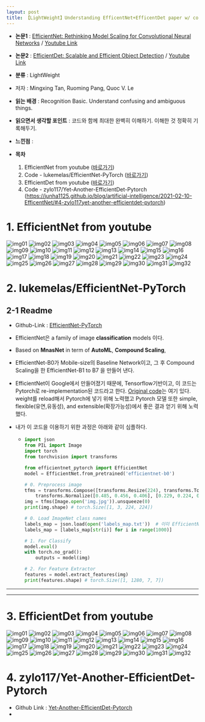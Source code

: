 ```yaml
---
layout: post
title: 【LightWeight】Understanding EfficentNet+EfficentDet paper w/ code
---
```


- **논문1** : [EfficientNet: Rethinking Model Scaling for Convolutional Neural Networks](https://arxiv.org/pdf/1905.11946.pdf) / [Youtube Link](https://www.youtube.com/watch?v=Vhz0quyvR7I)
- **논문2** : [EfficientDet: Scalable and Efficient Object Detection](https://arxiv.org/abs/1911.09070) / [Youtube Link](https://www.youtube.com/watch?v=11jDC8uZL0E)
- **분류** : LightWeight
- 저자 : Mingxing Tan, Ruoming Pang, Quoc V. Le
- **읽는 배경** : Recognition Basic. Understand confusing and ambiguous things.
- **읽으면서 생각할 포인트** : 코드와 함께 최대한 완벽히 이해하기. 이해한 것 정확히 기록해두기.
- **느낀점**  : 
- **목차**
  
  1. EfficientNet from youtube ([바로가기](https://junha1125.github.io/blog/artificial-intelligence/2021-02-10-EfficentNet/#1-efficientnet-from-youtube))
  3. Code - lukemelas/EfficientNet-PyTorch ([바로가기](https://junha1125.github.io/blog/artificial-intelligence/2021-02-10-EfficentNet/#2-lukemelasefficientnet-pytorch))
  4. EfficientDet from youtube ([바로가기](https://junha1125.github.io/blog/artificial-intelligence/2021-02-10-EfficentNet/#3-efficientdet-from-youtube))
  6. Code - zylo117/Yet-Another-EfficientDet-Pytorch (https://junha1125.github.io/blog/artificial-intelligence/2021-02-10-EfficentNet/#4-zylo117yet-another-efficientdet-pytorch)
  





# 1. EfficientNet from youtube

![img01](https://github.com/junha1125/Imgaes_For_GitBlog/blob/master/2021-1/efficientnet_youtube/efficientnet_youtube-01.png?raw=true)
![img02](https://github.com/junha1125/Imgaes_For_GitBlog/blob/master/2021-1/efficientnet_youtube/efficientnet_youtube-02.png?raw=true)
![img03](https://github.com/junha1125/Imgaes_For_GitBlog/blob/master/2021-1/efficientnet_youtube/efficientnet_youtube-03.png?raw=true)
![img04](https://github.com/junha1125/Imgaes_For_GitBlog/blob/master/2021-1/efficientnet_youtube/efficientnet_youtube-04.png?raw=true)
![img05](https://github.com/junha1125/Imgaes_For_GitBlog/blob/master/2021-1/efficientnet_youtube/efficientnet_youtube-05.png?raw=true)
![img06](https://github.com/junha1125/Imgaes_For_GitBlog/blob/master/2021-1/efficientnet_youtube/efficientnet_youtube-06.png?raw=true)
![img07](https://github.com/junha1125/Imgaes_For_GitBlog/blob/master/2021-1/efficientnet_youtube/efficientnet_youtube-07.png?raw=true)
![img08](https://github.com/junha1125/Imgaes_For_GitBlog/blob/master/2021-1/efficientnet_youtube/efficientnet_youtube-08.png?raw=true)
![img09](https://github.com/junha1125/Imgaes_For_GitBlog/blob/master/2021-1/efficientnet_youtube/efficientnet_youtube-09.png?raw=true)
![img10](https://github.com/junha1125/Imgaes_For_GitBlog/blob/master/2021-1/efficientnet_youtube/efficientnet_youtube-10.png?raw=true)
![img11](https://github.com/junha1125/Imgaes_For_GitBlog/blob/master/2021-1/efficientnet_youtube/efficientnet_youtube-11.png?raw=true)
![img12](https://github.com/junha1125/Imgaes_For_GitBlog/blob/master/2021-1/efficientnet_youtube/efficientnet_youtube-12.png?raw=true)
![img13](https://github.com/junha1125/Imgaes_For_GitBlog/blob/master/2021-1/efficientnet_youtube/efficientnet_youtube-13.png?raw=true)
![img14](https://github.com/junha1125/Imgaes_For_GitBlog/blob/master/2021-1/efficientnet_youtube/efficientnet_youtube-14.png?raw=true)
![img15](https://github.com/junha1125/Imgaes_For_GitBlog/blob/master/2021-1/efficientnet_youtube/efficientnet_youtube-15.png?raw=true)
![img16](https://github.com/junha1125/Imgaes_For_GitBlog/blob/master/2021-1/efficientnet_youtube/efficientnet_youtube-16.png?raw=true)
![img17](https://github.com/junha1125/Imgaes_For_GitBlog/blob/master/2021-1/efficientnet_youtube/efficientnet_youtube-17.png?raw=true)
![img18](https://github.com/junha1125/Imgaes_For_GitBlog/blob/master/2021-1/efficientnet_youtube/efficientnet_youtube-18.png?raw=true)
![img19](https://github.com/junha1125/Imgaes_For_GitBlog/blob/master/2021-1/efficientnet_youtube/efficientnet_youtube-19.png?raw=true)
![img20](https://github.com/junha1125/Imgaes_For_GitBlog/blob/master/2021-1/efficientnet_youtube/efficientnet_youtube-20.png?raw=true)
![img21](https://github.com/junha1125/Imgaes_For_GitBlog/blob/master/2021-1/efficientnet_youtube/efficientnet_youtube-21.png?raw=true)
![img22](https://github.com/junha1125/Imgaes_For_GitBlog/blob/master/2021-1/efficientnet_youtube/efficientnet_youtube-22.png?raw=true)
![img23](https://github.com/junha1125/Imgaes_For_GitBlog/blob/master/2021-1/efficientnet_youtube/efficientnet_youtube-23.png?raw=true)
![img24](https://github.com/junha1125/Imgaes_For_GitBlog/blob/master/2021-1/efficientnet_youtube/efficientnet_youtube-24.png?raw=true)
![img25](https://github.com/junha1125/Imgaes_For_GitBlog/blob/master/2021-1/efficientnet_youtube/efficientnet_youtube-25.png?raw=true)
![img26](https://github.com/junha1125/Imgaes_For_GitBlog/blob/master/2021-1/efficientnet_youtube/efficientnet_youtube-26.png?raw=true)
![img27](https://github.com/junha1125/Imgaes_For_GitBlog/blob/master/2021-1/efficientnet_youtube/efficientnet_youtube-27.png?raw=true)
![img28](https://github.com/junha1125/Imgaes_For_GitBlog/blob/master/2021-1/efficientnet_youtube/efficientnet_youtube-28.png?raw=true)
![img29](https://github.com/junha1125/Imgaes_For_GitBlog/blob/master/2021-1/efficientnet_youtube/efficientnet_youtube-29.png?raw=true)
![img30](https://github.com/junha1125/Imgaes_For_GitBlog/blob/master/2021-1/efficientnet_youtube/efficientnet_youtube-30.png?raw=true)
![img31](https://github.com/junha1125/Imgaes_For_GitBlog/blob/master/2021-1/efficientnet_youtube/efficientnet_youtube-31.png?raw=true)
![img32](https://github.com/junha1125/Imgaes_For_GitBlog/blob/master/2021-1/efficientnet_youtube/efficientnet_youtube-32.png?raw=true)




# 2. lukemelas/EfficientNet-PyTorch

## 2-1 Readme

- Github-Link : [EfficientNet-PyTorch](https://github.com/lukemelas/EfficientNet-PyTorch)

- EfficientNet은 a family of image **classification** models 이다. 

- Based on **MnasNet** in term of **AutoML**, **Compound Scaling**, 

- EfficientNet-B0가 Mobile-size의 Baseline Network이고, 그 후 Compound Scaling을 한 EfficientNet-B1 to B7 을 만들어 낸다.

- EfficientNet이 Google에서 만들어졌기 때문에, Tensorflow기반이고, 이 코드는 Pytorch로 re-implementation된 코드라고 한다. [Original code](https://github.com/tensorflow/tpu/tree/master/models/official/efficientnet)는 여기 있다. weight를 reload해서 Pytorch에 넣기 위해 노력했고 Pytorch 모델 또한 simple, flexible(유연,유동성), and extensible(확장가능성)에서 좋은 결과 얻기 위해 노력했다.

- 내가 이 코드을 이용하기 위한 과정은 아래와 같이 심플하다.

  - ```python
    import json
    from PIL import Image
    import torch
    from torchvision import transforms
    
    from efficientnet_pytorch import EfficientNet
    model = EfficientNet.from_pretrained('efficientnet-b0')
    
    # 0. Preprocess image
    tfms = transforms.Compose([transforms.Resize(224), transforms.ToTensor(),
        transforms.Normalize([0.485, 0.456, 0.406], [0.229, 0.224, 0.225]),])
    img = tfms(Image.open('img.jpg')).unsqueeze(0)
    print(img.shape) # torch.Size([1, 3, 224, 224])
    
    # 0. Load ImageNet class names
    labels_map = json.load(open('labels_map.txt'))  # 이미 EfficientNet-Pytorch/examples/simple/labels_map.txt 있다.
    labels_map = [labels_map[str(i)] for i in range(1000)]
    
    # 1. For Classify
    model.eval()
    with torch.no_grad():
        outputs = model(img)
    
    # 2. For Feature Extractor
    features = model.extract_features(img)
    print(features.shape) # torch.Size([1, 1280, 7, 7])
    ```







---

---



# 3. EfficientDet from youtube

![img01](https://github.com/junha1125/Imgaes_For_GitBlog/blob/master/2021-1/efficientdet_youtube/efficientdet_youtube-01.png?raw=true)
![img02](https://github.com/junha1125/Imgaes_For_GitBlog/blob/master/2021-1/efficientdet_youtube/efficientdet_youtube-02.png?raw=true)
![img03](https://github.com/junha1125/Imgaes_For_GitBlog/blob/master/2021-1/efficientdet_youtube/efficientdet_youtube-03.png?raw=true)
![img04](https://github.com/junha1125/Imgaes_For_GitBlog/blob/master/2021-1/efficientdet_youtube/efficientdet_youtube-04.png?raw=true)
![img05](https://github.com/junha1125/Imgaes_For_GitBlog/blob/master/2021-1/efficientdet_youtube/efficientdet_youtube-05.png?raw=true)
![img06](https://github.com/junha1125/Imgaes_For_GitBlog/blob/master/2021-1/efficientdet_youtube/efficientdet_youtube-06.png?raw=true)
![img07](https://github.com/junha1125/Imgaes_For_GitBlog/blob/master/2021-1/efficientdet_youtube/efficientdet_youtube-07.png?raw=true)
![img08](https://github.com/junha1125/Imgaes_For_GitBlog/blob/master/2021-1/efficientdet_youtube/efficientdet_youtube-08.png?raw=true)
![img09](https://github.com/junha1125/Imgaes_For_GitBlog/blob/master/2021-1/efficientdet_youtube/efficientdet_youtube-09.png?raw=true)
![img10](https://github.com/junha1125/Imgaes_For_GitBlog/blob/master/2021-1/efficientdet_youtube/efficientdet_youtube-10.png?raw=true)
![img11](https://github.com/junha1125/Imgaes_For_GitBlog/blob/master/2021-1/efficientdet_youtube/efficientdet_youtube-11.png?raw=true)
![img12](https://github.com/junha1125/Imgaes_For_GitBlog/blob/master/2021-1/efficientdet_youtube/efficientdet_youtube-12.png?raw=true)
![img13](https://github.com/junha1125/Imgaes_For_GitBlog/blob/master/2021-1/efficientdet_youtube/efficientdet_youtube-13.png?raw=true)
![img14](https://github.com/junha1125/Imgaes_For_GitBlog/blob/master/2021-1/efficientdet_youtube/efficientdet_youtube-14.png?raw=true)
![img15](https://github.com/junha1125/Imgaes_For_GitBlog/blob/master/2021-1/efficientdet_youtube/efficientdet_youtube-15.png?raw=true)
![img16](https://github.com/junha1125/Imgaes_For_GitBlog/blob/master/2021-1/efficientdet_youtube/efficientdet_youtube-16.png?raw=true)
![img17](https://github.com/junha1125/Imgaes_For_GitBlog/blob/master/2021-1/efficientdet_youtube/efficientdet_youtube-17.png?raw=true)
![img18](https://github.com/junha1125/Imgaes_For_GitBlog/blob/master/2021-1/efficientdet_youtube/efficientdet_youtube-18.png?raw=true)
![img19](https://github.com/junha1125/Imgaes_For_GitBlog/blob/master/2021-1/efficientdet_youtube/efficientdet_youtube-19.png?raw=true)
![img20](https://github.com/junha1125/Imgaes_For_GitBlog/blob/master/2021-1/efficientdet_youtube/efficientdet_youtube-20.png?raw=true)
![img21](https://github.com/junha1125/Imgaes_For_GitBlog/blob/master/2021-1/efficientdet_youtube/efficientdet_youtube-21.png?raw=true)
![img22](https://github.com/junha1125/Imgaes_For_GitBlog/blob/master/2021-1/efficientdet_youtube/efficientdet_youtube-22.png?raw=true)
![img23](https://github.com/junha1125/Imgaes_For_GitBlog/blob/master/2021-1/efficientdet_youtube/efficientdet_youtube-23.png?raw=true)
![img24](https://github.com/junha1125/Imgaes_For_GitBlog/blob/master/2021-1/efficientdet_youtube/efficientdet_youtube-24.png?raw=true)
![img25](https://github.com/junha1125/Imgaes_For_GitBlog/blob/master/2021-1/efficientdet_youtube/efficientdet_youtube-25.png?raw=true)
![img26](https://github.com/junha1125/Imgaes_For_GitBlog/blob/master/2021-1/efficientdet_youtube/efficientdet_youtube-26.png?raw=true)
![img27](https://github.com/junha1125/Imgaes_For_GitBlog/blob/master/2021-1/efficientdet_youtube/efficientdet_youtube-27.png?raw=true)
![img28](https://github.com/junha1125/Imgaes_For_GitBlog/blob/master/2021-1/efficientdet_youtube/efficientdet_youtube-28.png?raw=true)
![img29](https://github.com/junha1125/Imgaes_For_GitBlog/blob/master/2021-1/efficientdet_youtube/efficientdet_youtube-29.png?raw=true)
![img30](https://github.com/junha1125/Imgaes_For_GitBlog/blob/master/2021-1/efficientdet_youtube/efficientdet_youtube-30.png?raw=true)
![img31](https://github.com/junha1125/Imgaes_For_GitBlog/blob/master/2021-1/efficientdet_youtube/efficientdet_youtube-31.png?raw=true)
![img32](https://github.com/junha1125/Imgaes_For_GitBlog/blob/master/2021-1/efficientdet_youtube/efficientdet_youtube-32.png?raw=true)

# 4. zylo117/Yet-Another-EfficientDet-Pytorch

- Github Link : [Yet-Another-EfficientDet-Pytorch](https://github.com/zylo117/Yet-Another-EfficientDet-Pytorch)
- 
